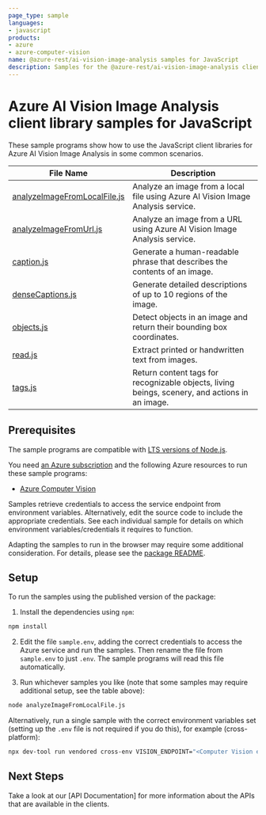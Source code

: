 ```yaml
---
page_type: sample
languages:
- javascript
products:
- azure
- azure-computer-vision
name: @azure-rest/ai-vision-image-analysis samples for JavaScript
description: Samples for the @azure-rest/ai-vision-image-analysis client library.
---
```


# Azure AI Vision Image Analysis client library samples for JavaScript

These sample programs show how to use the JavaScript client libraries for Azure AI Vision Image Analysis in some common scenarios.

| **File Name**                                             | **Description**                                                                                |
| --------------------------------------------------------- | ---------------------------------------------------------------------------------------------- |
| [analyzeImageFromLocalFile.js][analyzeImageFromLocalFile] | Analyze an image from a local file using Azure AI Vision Image Analysis service.               |
| [analyzeImageFromUrl.js][analyzeImageFromUrl]             | Analyze an image from a URL using Azure AI Vision Image Analysis service.                      |
| [caption.js][caption]                                     | Generate a human-readable phrase that describes the contents of an image.                      |
| [denseCaptions.js][denseCaptions]                         | Generate detailed descriptions of up to 10 regions of the image.                               |
| [objects.js][objects]                                     | Detect objects in an image and return their bounding box coordinates.                          |
| [read.js][read]                                           | Extract printed or handwritten text from images.                                               |
| [tags.js][tags]                                           | Return content tags for recognizable objects, living beings, scenery, and actions in an image. |

## Prerequisites

The sample programs are compatible with [LTS versions of Node.js](https://github.com/nodejs/release#release-schedule).

You need [an Azure subscription][freesub] and the following Azure resources to run these sample programs:

- [Azure Computer Vision][createinstance_azureaivision]

Samples retrieve credentials to access the service endpoint from environment variables. Alternatively, edit the source code to include the appropriate credentials. See each individual sample for details on which environment variables/credentials it requires to function.

Adapting the samples to run in the browser may require some additional consideration. For details, please see the [package README][package].

## Setup

To run the samples using the published version of the package:

1. Install the dependencies using `npm`:

```bash
npm install
```

2. Edit the file `sample.env`, adding the correct credentials to access the Azure service and run the samples. Then rename the file from `sample.env` to just `.env`. The sample programs will read this file automatically.

3. Run whichever samples you like (note that some samples may require additional setup, see the table above):

```bash
node analyzeImageFromLocalFile.js
```

Alternatively, run a single sample with the correct environment variables set (setting up the `.env` file is not required if you do this), for example (cross-platform):

```bash
npx dev-tool run vendored cross-env VISION_ENDPOINT="<Computer Vision endpoint>" node analyzeImageFromLocalFile.js
```

## Next Steps

Take a look at our [API Documentation]<!--TODO: publish refs [apiref]--> for more information about the APIs that are available in the clients.

[analyzeImageFromLocalFile]: https://github.com/Azure/azure-sdk-for-js/blob/main/sdk/vision/ai-vision-image-analysis-rest/samples/javascript/analyzeImageFromLocalFile.js
[analyzeImageFromUrl]: https://github.com/Azure/azure-sdk-for-js/blob/main/sdk/vision/ai-vision-image-analysis-rest/samples/javascript/analyzeImageFromUrl.js
[caption]: https://github.com/Azure/azure-sdk-for-js/blob/main/sdk/vision/ai-vision-image-analysis-rest/samples/javascript/caption.js
[denseCaptions]: https://github.com/Azure/azure-sdk-for-js/blob/main/sdk/vision/ai-vision-image-analysis-rest/samples/javascript/denseCaptions.js
[objects]: https://github.com/Azure/azure-sdk-for-js/blob/main/sdk/vision/ai-vision-image-analysis-rest/samples/javascript/objects.js
[read]: https://github.com/Azure/azure-sdk-for-js/blob/main/sdk/vision/ai-vision-image-analysis-rest/samples/javascript/read.js
[tags]: https://github.com/Azure/azure-sdk-for-js/blob/main/sdk/vision/ai-vision-image-analysis-rest/samples/javascript/tags.js
[apiref]: https://learn.microsoft.com/javascript/api/@azure-rest/ai-vision
[freesub]: https://azure.microsoft.com/free/
[createinstance_azureaivision]: https://portal.azure.com/#view/Microsoft_Azure_Marketplace/GalleryItemDetailsBladeNopdl/id/Microsoft.CognitiveServicesComputerVision
[package]: https://github.com/Azure/azure-sdk-for-js/tree/main/sdk/vision/ai-vision-image-analysis-rest/README.md
